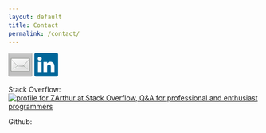 ```yaml
---
layout: default
title: Contact
permalink: /contact/
---
```

<a href="mailto:zach@zacharyowen.xyz?Subject=Site%20Mail"><img width="48" src="/assets/mail.png"></a>
<a href="https://www.linkedin.com/in/zachary-owen-515731148/"><img width="48" src="/assets/linkedin.png"></a>

Stack Overflow:
<br>
<a href="https://stackoverflow.com/users/2141979/zarthur"><img src="https://stackoverflow.com/users/flair/2141979.png" width="208" height="58" alt="profile for ZArthur at Stack Overflow, Q&amp;A for professional and enthusiast programmers" title="profile for ZArthur at Stack Overflow, Q&amp;A for professional and enthusiast programmers"></a>

Github: <br>
<div class="github-card" data-github="zaowen" data-width="400" data-height="" data-theme="default"></div>
<script src="//cdn.jsdelivr.net/github-cards/latest/widget.js"></script>
